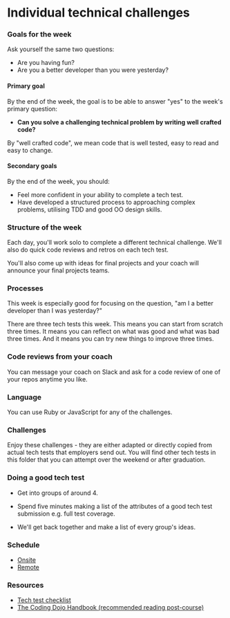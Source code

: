 # Individual technical challenges

### Goals for the week

Ask yourself the same two questions:

* Are you having fun?
* Are you a better developer than you were yesterday?

#### Primary goal

By the end of the week, the goal is to be able to answer "yes" to the week's primary question:

* **Can you solve a challenging technical problem by writing well crafted code?**

By "well crafted code", we mean code that is well tested, easy to read and easy to change.

#### Secondary goals

By the end of the week, you should:

* Feel more confident in your ability to complete a tech test.
* Have developed a structured process to approaching complex problems, utilising TDD and good OO design skills.

### Structure of the week

Each day, you'll work solo to complete a different technical challenge.  We'll also do quick code reviews and retros on each tech test.

You'll also come up with ideas for final projects and your coach will announce your final projects teams.

### Processes

This week is especially good for focusing on the question, "am I a better developer than I was yesterday?"

There are three tech tests this week.  This means you can start from scratch three times.  It means you can reflect on what was good and what was bad three times.  And it means you can try new things to improve three times.

### Code reviews from your coach

You can message your coach on Slack and ask for a code review of one of your repos anytime you like.

### Language

You can use Ruby or JavaScript for any of the challenges.

### Challenges

Enjoy these challenges - they are either adapted or directly copied from actual tech tests that employers send out. You will find other tech tests in this folder that you can attempt over the weekend or after graduation.

### Doing a good tech test

* Get into groups of around 4.

* Spend five minutes making a list of the attributes of a good tech test submission e.g. full test coverage.

* We'll get back together and make a list of every group's ideas.

### Schedule

* [Onsite](../sequence/onsite/week10.md)
* [Remote](../sequence/remote/week10.md)

### Resources

* [Tech test checklist](https://github.com/makersacademy/jobhunters/blob/master/pills/tech_test_guide.md)
* [The Coding Dojo Handbook (recommended reading post-course)](https://leanpub.com/codingdojohandbook)
